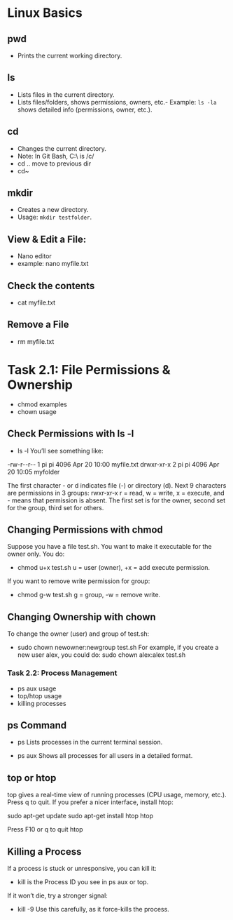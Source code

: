 # Linux Basics

## pwd
- Prints the current working directory.

## ls
- Lists files in the current directory.
- Lists files/folders, shows permissions, owners, etc.- Example: `ls -la` shows detailed info (permissions, owner, etc.).

## cd
- Changes the current directory.
- Note: In Git Bash, C:\ is /c/
- cd .. move to previous dir
- cd~

## mkdir
- Creates a new directory.
- Usage: `mkdir testfolder`.

## View & Edit a File:

- Nano editor
- example: nano myfile.txt

## Check the contents
- cat myfile.txt

## Remove a File
- rm myfile.txt

#  Task 2.1: File Permissions & Ownership

- chmod examples
- chown usage

## Check Permissions with ls -l

- ls -l
You’ll see something like:

-rw-r--r-- 1 pi pi  4096 Apr 20 10:00 myfile.txt
drwxr-xr-x 2 pi pi  4096 Apr 20 10:05 myfolder

The first character - or d indicates file (-) or directory (d).
Next 9 characters are permissions in 3 groups: rwxr-xr-x
r = read, w = write, x = execute, and - means that permission is absent.
The first set is for the owner, second set for the group, third set for others.

## Changing Permissions with chmod

Suppose you have a file test.sh. You want to make it executable for the owner only. You do:
- chmod u+x test.sh
u = user (owner), +x = add execute permission.

If you want to remove write permission for group:
- chmod g-w test.sh
g = group, -w = remove write.

## Changing Ownership with chown
To change the owner (user) and group of test.sh:
- sudo chown newowner:newgroup test.sh
For example, if you create a new user alex, you could do:
sudo chown alex:alex test.sh


### Task 2.2: Process Management
- ps aux usage
- top/htop usage
- killing processes

## ps Command

- ps
Lists processes in the current terminal session.

- ps aux
Shows all processes for all users in a detailed format.

## top or htop

top gives a real-time view of running processes (CPU usage, memory, etc.).
Press q to quit.
If you prefer a nicer interface, install htop:

sudo apt-get update
sudo apt-get install htop
htop

Press F10 or q to quit htop

## Killing a Process
If a process is stuck or unresponsive, you can kill it:
- kill <PID>
<PID> is the Process ID you see in ps aux or top.

If it won’t die, try a stronger signal:
- kill -9 <PID>
Use this carefully, as it force-kills the process.

